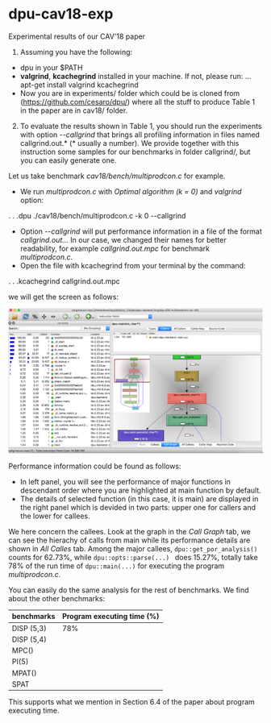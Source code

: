# dpu-cav18-exp
Experimental results of our CAV'18 paper

1. Assuming you have the following:
*  dpu in your $PATH
*  **valgrind**, **kcachegrind** installed in your machine. If not, please run:
... apt-get install valgrind kcachegrind
*  Now you are in experiments/ folder which could be is cloned from (https://github.com/cesaro/dpu/)
where all the stuff to produce Table 1 in the paper are in cav18/ folder.

2. To evaluate the results shown in Table 1, you should run the experiments with option *--callgrind*
that brings all profiling information in files named callgrind.out.* (* usually a number). We provide
together with this instruction some samples for our benchmarks in folder callgrind/, but you can easily
generate one.

Let us take benchmark *cav18/bench/multiprodcon.c*  for example.
* We run *multiprodcon.c* with *Optimal algorithm (k = 0)* and *valgrind* option:

. . .dpu ./cav18/bench/multiprodcon.c -k 0 --callgrind

* Option *--callgrind* will put performance information in a file of the format *callgrind.out...*
In our case, we changed their names for better readability, for example *callgrind.out.mpc* for
benchmark *multiprodcon.c*.
* Open the file with kcachegrind from your terminal by the command:

. . .kcachegrind callgrind.out.mpc

we will get the screen as follows:

![alt text][screen]

[screen]: https://github.com/cesaro/dpu-cav18-exp/blob/master/section-6.4/main-screen.png "Main screen"

Performance information could be found as follows:
* In left panel, you will see the performance of major functions in descendant order where you are highlighted
at main function by default.
* The details of selected function (in this case, it is main) are displayed in the right panel which is devided in
two parts: upper one for callers and the lower for callees.

We here concern the callees. Look at the graph in the *Call Graph* tab, we can see the hierachy of calls from
main while its performance details are shown in *All Calles* tab. Among the major callees, `dpu::get_por_analysis()`
counts for 62.73%, while `dpu::opts::parse(...) ` does 15.27%, totally take 78% of the run time of `dpu::main(...)`
for executing the program *multiprodcon.c*.

You can easily do the same analysis for the rest of benchmarks. We find about the other benchmarks:

| benchmarks  | Program executing time (%) |
| --------------- | ----------------------------|
| DISP (5,3)      | 78%
| DISP (5,4)      |
| MPC()            |
| PI(5)               |
| MPAT()           |
| SPAT             |

This supports what we mention in Section 6.4 of the paper about program executing time.




